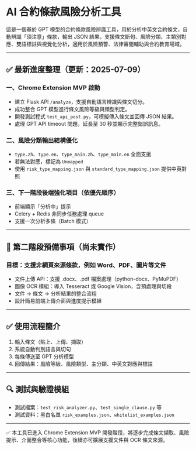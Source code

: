 # AI 合約條款風險分析工具

這是一個基於 GPT 模型的合約條款風險辨識工具，用於分析中英文合約條文，自動辨識「須注意」條款，輸出 JSON 結果。支援條文斷句、風險分類、主類別對應、雙語標註與視覺化分析，適用於風險預警、法律審閱輔助與合約教育場域。

---

## ✅ 最新進度整理（更新：2025-07-09）

### 一、Chrome Extension MVP 啟動

* 建立 Flask API `/analyze`，支援自動語言辨識與條文切分。
* 成功整合 GPT 模型進行條文風險等級與類型判定。
* 開發測試程式 `test_api_post.py`，可模擬傳入條文並回傳 JSON 結果。
* 處理 GPT API timeout 問題，延長至 30 秒並顯示完整錯誤訊息。

### 二、風險分類輸出結構優化

* `type.zh`、`type.en`、`type_main.zh`、`type_main.en` 全面支援
* 若無法對應，標記為 `Unmapped`
* 使用 `risk_type_mapping.json` 與 `standard_type_mapping.json` 提供中英對照

### 三、下一階段後端強化項目（依優先順序）

* 前端顯示「分析中」提示
* Celery + Redis 非同步任務處理 queue
* 支援一次分析多條（Batch 模式）

---

## 🧩 第二階段預備事項（尚未實作）

### 目標：支援非網頁來源條款，例如 Word、PDF、圖片等文件

* 文件上傳 API：支援 .docx、.pdf 檔案處理（python-docx、PyMuPDF）
* 圖像 OCR 模組：導入 Tesseract 或 Google Vision，含預處理與切段
* 文件 → 條文 → 分析結果的整合流程
* 設計簡易前端上傳介面與進度提示模組

---

## ✅ 使用流程簡介

1. 輸入條文（貼上、上傳、擷取）
2. 系統自動判別語言與切句
3. 每條傳送至 GPT 分析模型
4. 回傳結果：風險等級、風險類型、主分類、中英文對應與標註

---

## 🔍 測試與驗證模組

* 測試檔案：`test_risk_analyzer.py`、`test_single_clause.py` 等
* 測試資料：黑白名單 `risk_examples.json`、`whitelist_examples.json`

---

✅ 本工具已進入 Chrome Extension MVP 開發階段，將逐步完成條文擷取、風險提示、介面整合等核心功能，後續亦可擴展支援文件與 OCR 條文來源。
